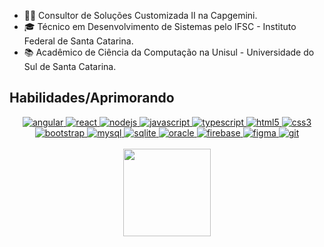 - 👨‍💻 Consultor de Soluções Customizada II na Capgemini.
- 🎓 Técnico em Desenvolvimento de Sistemas pelo IFSC - Instituto Federal de Santa Catarina.
- 📚 Acadêmico de Ciência da Computação na Unisul - Universidade do Sul de Santa Catarina.

## Habilidades/Aprimorando
<div align="center">
    <a href="https://angular.io">
        <img src="https://img.shields.io/badge/angular-2E3440?style=for-the-badge&logo=angular&logoColor=F7DF1E" alt="angular" />
    </a>
    <a href="https://reactjs.org/">
        <img src="https://img.shields.io/badge/react-2E3440?style=for-the-badge&logo=react&logoColor=61DAFB" alt="react" />
    </a>
    <a href="https://nodejs.org">
        <img src="https://img.shields.io/badge/node.js-2E3440?style=for-the-badge&logo=node.js&logoColor=339933" alt="nodejs" />
    </a>
    <a href="https://developer.mozilla.org/en-US/docs/Web/JavaScript">
        <img src="https://img.shields.io/badge/javascript-2E3440?style=for-the-badge&logo=javascript&logoColor=F7DF1E" alt="javascript" />
    </a>
    <a href="https://www.typescriptlang.org/">
        <img src="https://img.shields.io/badge/typescript-2E3440?style=for-the-badge&logo=typescript&logoColor=3178C6" alt="typescript" />
    </a>
        <a href="https://www.w3.org/html/">
        <img src="https://img.shields.io/badge/html5-2E3440?style=for-the-badge&logo=html5&logoColor=E34F26" alt="html5" />
    </a>
    <a href="https://www.w3schools.com/css/">
        <img src="https://img.shields.io/badge/CSS3-2E3440?style=for-the-badge&logo=css3&logoColor=1572B6" alt="css3" />
    </a>
    <a href="https://getbootstrap.com">
        <img src="https://img.shields.io/badge/bootstrap-2E3440?style=for-the-badge&logo=bootstrap&logoColor=7952B3" alt="bootstrap" />
    </a>
    <a href="https://www.mysql.com/">
        <img src="https://img.shields.io/badge/mysql-2E3440?style=for-the-badge&logo=mysql&logoColor=4479A1" alt="mysql" />
    </a>
    <a href="https://www.sqlite.org/">
        <img src="https://img.shields.io/badge/sqlite-2E3440?style=for-the-badge&logo=sqlite&logoColor=003B57" alt="sqlite" />
    </a>
    <a href="https://docs.oracle.com/en/database/oracle/oracle-database/">
        <img src="https://img.shields.io/badge/oracle-2E3440?style=for-the-badge&logo=oracle&logoColor=003B57" alt="oracle" />
    </a>
    <a href="https://firebase.google.com/">
        <img src="https://img.shields.io/badge/firebase-2E3440?style=for-the-badge&logo=firebase&logoColor=FFCA28" alt="firebase" />
    </a>
    <a href="https://www.figma.com/">
        <img src="https://img.shields.io/badge/figma-2E3440?style=for-the-badge&logo=figma&logoColor=F24E1E" alt="figma" />
    </a>
    <a href="https://git-scm.com/">
        <img src="https://img.shields.io/badge/git-2E3440?style=for-the-badge&logo=git&logoColor=F05032"" alt=" git" />
    </a>
<div>                                                                                                                                  
<br>
<div>
  <a href="https://github.com/gustavomghisi7">
  <img height="140em" src="https://github-readme-stats.vercel.app/api/top-langs/?username=gustavomghisi7&layout=compact&langs_count=16&theme=gotham&include_all_commits=true&count_private=true"/> 
<div>
